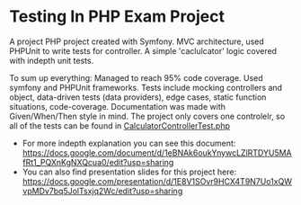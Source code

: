 # Testing In PHP Exam Project
A project PHP project created with Symfony. MVC architecture, used PHPUnit to write tests for controller. A simple 'caclulcator' logic covered with indepth unit tests.

To sum up everything: Managed to reach 95% code coverage. Used symfony and PHPUnit frameworks. Tests include mocking controllers and object, data-driven tests (data providers), edge cases, static function situations, code-coverage. Documentation was made with Given/When/Then style in mind. The project only covers one controlelr, so all of the tests can be found in [CalculatorControllerTest.php](https://github.com/Armandulis/Testing-In-PHP-Exam-Project/blob/main/tests/Contorllers/CalculatorControllerTest.php)

 - For more indepth explanation you can see this document: https://docs.google.com/document/d/1eBNAk6oukYnywcLZlRTDYU5MAfRt1_PQXnKgNXQcua0/edit?usp=sharing
 - You can also find presentation slides for this project here: https://docs.google.com/presentation/d/1E8V1SOvr9HCX4T9N7Uo1xQWvpMDv7bq5JolTsxjq2Wc/edit?usp=sharing

